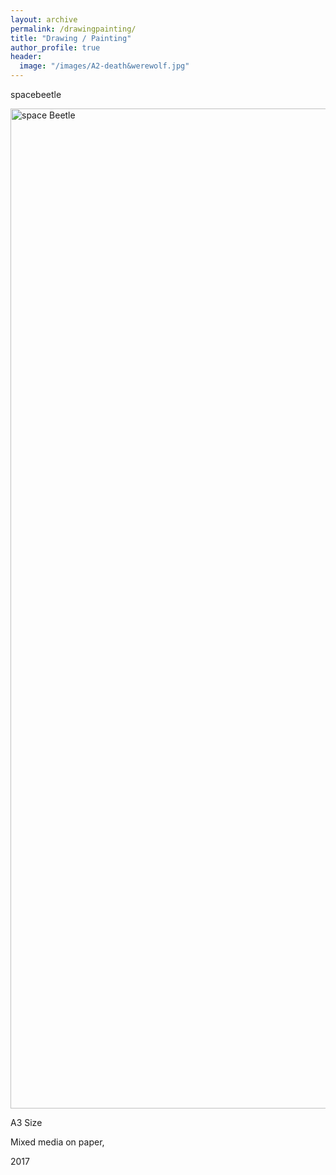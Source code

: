 ```yaml
---
layout: archive
permalink: /drawingpainting/
title: "Drawing / Painting"
author_profile: true
header:
  image: "/images/A2-death&werewolf.jpg"
---
```

spacebeetle

<img src="{{ site.url }}{{ site.baseurl }}/images/spacebeetle.jpg" width="2000" height="1600" alt="space Beetle">

A3 Size

Mixed media on paper,

2017
